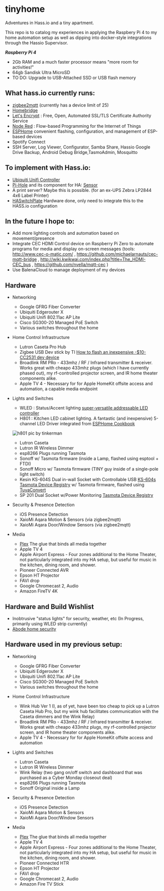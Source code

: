 # tinyhome

Adventures in Hass.io and a tiny apartment.


This repo is to catalog my experiences in applying the Raspbery Pi 4 to my home automation setup as well as dipping into docker-style integrations through the Hassio Supervisor.


***Raspberry Pi 4***

* 2Gb RAM and a much faster processor means "more room for activities!"
* 64gb Sandisk Ultra MicroSD
* TO DO: Upgrade to USB-Attached SSD or USB flash memory

## What hass.io currently runs:

* [zigbee2mqtt](https://www.zigbee2mqtt.io/) (currently has a device limit of 25)
* [Homebridge](https://github.com/home-assistant/homebridge-homeassistant)
* [Let's Encrypt](https://letsencrypt.org) : Free, Open, Automated SSL/TLS Certificate Authority Service
* [Node Red](https://github.com/hassio-addons/addon-node-red) : Flow-based Programming for the Internet of Things
* [ESPHome](https://esphome.io/) convenient flashing, configuration, and management of ESP-based devices
* Spotify Connect
* SSH Server, Log Viewer, Configurator, Samba Share, Hassio Google Drive Backup, Android Debug Bridge,TasmoAdmin, Mosquitto


## To implement with Hass.io:
* [Ubiquiti Unifi Controller](https://unifi-sdn.ubnt.com) 
* [Pi-Hole](https://pi-hole.net/) and its component for HA: [Sensor](https://home-assistant.io/components/sensor.pi_hole/)
* A print server?  Maybe this is possible.  (for an ex-UPS Zebra LP2844 4x6 Label Printer)
* [HASwitchPlate](https://github.com/aderusha/HASwitchPlate) Hardware done, only need to integrate this to the HASS.io configuration 


## In the future I hope to:
* Add more lighting controls and automation based on movement/presence
* Integrate CEC HDMI Control device on Raspberry Pi Zero to automate programs for media and display  on-screen messages (tools: http://www.cec-o-matic.com/ , https://github.com/michaelarnauts/cec-mqtt-bridge , http://wiki.kwikwai.com/index.php?title=The_HDMI-CEC_bus , https://github.com/nvella/mqtt-cec )
* Use BalenaCloud to manage deployment of my devices

## Hardware 
  * Networking
    * Google GFRG Fiber Converter
    * Ubiquiti Edgerouter X    
    * Ubiquiti Unifi 802.11ac AP Lite
    * Cisco SG300-20 Managed PoE Switch
    * Various switches throughout the home
  * Home Control Infrastructure
    * Lutron Caseta Pro Hub
    * Zigbee USB Dev stick by TI [How to flash an inexpensive -$10- CC2531 dev device](https://www.zigbee2mqtt.io/getting_started/flashing_the_cc2531.html)
    * Broadlink RM PRo - 433mhz / RF / Infrared transmitter & receiver.  Works great with cheapo 433mhz plugs (which I have currently phased out), my rf-controlled projector screen, and IR home theater components alike.
    * Apple TV 4 - Necessary for for Apple HomeKit offsite access and automation, a capable media endpoint
    
  * Lights and Switches
    * WLED : Status/Accent lighting [super-versatile addressable LED controller](https://github.com/Aircoookie/WLED/wiki)
    * H801 : Kitchen LED cabinet lighting.  A fantastic (and inexpensive) 5-channel LED Driver integrated from [ESPHome Cookbook](https://esphome.io/cookbook/h801.html) 
    
    ![h801 pic by tinkerman](https://i.imgur.com/nxiXi7Sl.jpg)
    * Lutron Caseta
    * Lutron IR Wireless Dimmer
    * esp8266 Plugs running Tasmota
    * Sonoff w/ Tasmota firmware (inside a Lamp, flashed using esptool + FTDI)
    * Sonoff Micro w/ Tasmota firmware (TINY guy inside of a single-pole light switch)
    * Kesin KS-604S Dual in-wall Socket with Controllable USB [KS-604s Tasmota Device Registry](https://templates.blakadder.com/kesen_KS-604S.html) w/ Tasmota firmware, flashed using [TuyaConvert](https://github.com/ct-Open-Source/tuya-convert)
    * SP 201 Dual Socket w/Power Monitoring [Tasmota Device Registry](https://templates.blakadder.com/sp201dual.html)
    
  * Security & Presence Detection
    * iOS Presence Detection
    * XaioMi Aqara Motion & Sensors (via zigbee2mqtt)
    * XaioMi Aqara Door/Window Sensors (via zigbee2mqtt)
 
    
  * Media
    * [Plex](https://www.plex.tv/) The glue that binds all media together
    * Apple TV 4
    * Apple Airport Express - Four zones additional to the Home Theater, not particularly integrated into my HA setup, but useful for music in the kitchen, dining room, and shower.
    * Pioneer Connected AVR
    * Epson HT Projector
    * FAVI drop
    * Google Chromecast 2, Audio
    * Amazon FireTV 4K
    
## Hardware and Build Wishlist
* Inobtrusive "status lights" for security, weather, etc (In Progress, primarily using WLED strip currently)
* [Abode home security](https://home-assistant.io/components/alarm_control_panel.abode/)








## Hardware used in my previous setup:
  
  * Networking
    * Google GFRG Fiber Converter
    * Ubiquiti Edgerouter X    
    * Ubiquiti Unifi 802.11ac AP Lite
    * Cisco SG300-20 Managed PoE Switch
    * Various switches throughout the home
  * Home Control Infrastructure
    * Wink Hub Ver 1 (I, as of yet, have been too cheap to pick up a Lutron Caseta Hub Pro, but my wink hub facilitates communication with the Caseta dimmers and the Wink Relay)
    * Broadlink RM PRo - 433mhz / RF / Infrared transmitter & receiver.  Works great with cheapo 433mhz plugs, my rf-controlled projector screen, and IR home theater components alike.
    * Apple TV 4 - Necessary for for Apple HomeKit offsite access and automation

  * Lights and Switches
    * Lutron Caseta
    * Lutron IR Wireless Dimmer
    * Wink Relay (two gang on/off switch and dashboard that was purchased as a Cyber Monday closeout deal)
    * esp8266 Plugs running Tasmota
    * Sonoff Original inside a Lamp
    
  * Security & Presence Detection
    * iOS Presence Detection
    * XaioMi Aqara Motion & Sensors
    * XaioMi Aqara Door/Window Sensors
 
    
  * Media
    * [Plex](https://www.plex.tv/) The glue that binds all media together
    * Apple TV 4
    * Apple Airport Express - Four zones additional to the Home Theater, not particularly integrated into my HA setup, but useful for music in the kitchen, dining room, and shower.
    * Pioneer Connected HTR
    * Epson HT Projector
    * FAVI drop
    * Google Chromecast 2, Audio
    * Amazon Fire TV Stick
 
